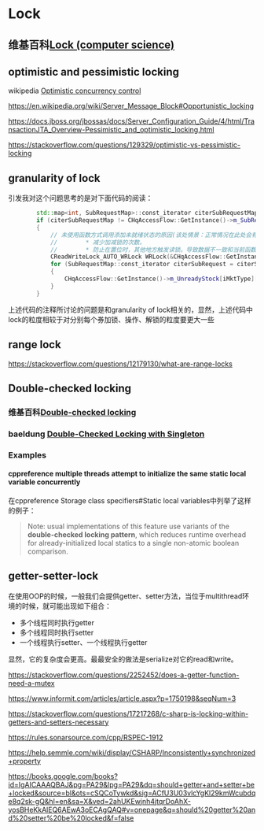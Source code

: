 # Lock



## 维基百科[Lock (computer science)](https://en.wikipedia.org/wiki/Lock_(computer_science))



## optimistic and pessimistic locking

wikipedia [Optimistic concurrency control](https://en.wikipedia.org/wiki/Optimistic_concurrency_control)



https://en.wikipedia.org/wiki/Server_Message_Block#Opportunistic_locking



https://docs.jboss.org/jbossas/docs/Server_Configuration_Guide/4/html/TransactionJTA_Overview-Pessimistic_and_optimistic_locking.html



https://stackoverflow.com/questions/129329/optimistic-vs-pessimistic-locking



## granularity of lock

引发我对这个问题思考的是对下面代码的阅读：

```c++
        std::map<int, SubRequestMap>::const_iterator citerSubRequestMap = CHqAccessFlow::GetInstance()->m_SubRequestMapByMkt.find(iMktType);
        if (citerSubRequestMap != CHqAccessFlow::GetInstance()->m_SubRequestMapByMkt.end())
        {
            // 未使用函数方式调用添加未就绪状态的原因(该处情景：正常情况在此处会有上千个券被置位。)
            //        * 减少加减锁的次数。
            //        * 防止在置位时，其他地方触发读锁。导致数据不一致和当前函数响应过慢。
            CReadWriteLock_AUTO_WRLock WRLock(&CHqAccessFlow::GetInstance()->m_hUnreadyStock);
            for (SubRequestMap::const_iterator citerSubRequest = citerSubRequestMap->second.begin(); citerSubRequest != citerSubRequestMap->second.end(); ++citerSubRequest)
            {
                CHqAccessFlow::GetInstance()->m_UnreadyStock[iMktType][citerSubRequest->first.c_str()] = citerSubRequest->second;
            }
        }
```

上述代码的注释所讨论的问题是和granularity of lock相关的，显然，上述代码中lock的粒度相较于对分别每个券加锁、操作、解锁的粒度要更大一些

## range lock

https://stackoverflow.com/questions/12179130/what-are-range-locks



## Double-checked locking

### 维基百科[Double-checked locking](https://en.wikipedia.org/wiki/Double-checked_locking)



### baeldung [Double-Checked Locking with Singleton](https://www.baeldung.com/java-singleton-double-checked-locking)



### Examples

#### cppreference multiple threads attempt to initialize the same **static local variable** concurrently

在cppreference Storage class specifiers#Static local variables中列举了这样的例子：

> Note: usual implementations of this feature use variants of the **double-checked locking pattern**, which reduces runtime overhead for already-initialized local statics to a single non-atomic boolean comparison.



## getter-setter-lock

在使用OOP的时候，一般我们会提供getter、setter方法，当位于multithread环境的时候，就可能出现如下组合：
- 多个线程同时执行getter
- 多个线程同时执行setter
- 一个线程执行setter、一个线程执行getter

显然，它的复杂度会更高。最最安全的做法是serialize对它的read和write。



https://stackoverflow.com/questions/2252452/does-a-getter-function-need-a-mutex

https://www.informit.com/articles/article.aspx?p=1750198&seqNum=3

https://stackoverflow.com/questions/17217268/c-sharp-is-locking-within-getters-and-setters-necessary

https://rules.sonarsource.com/cpp/RSPEC-1912

https://help.semmle.com/wiki/display/CSHARP/Inconsistently+synchronized+property

https://books.google.com/books?id=IgAICAAAQBAJ&pg=PA29&lpg=PA29&dq=should+getter+and+setter+be+locked&source=bl&ots=cSQCoTywkd&sig=ACfU3U03vlcYgKl29kmWcubdqe8q2sk-gQ&hl=en&sa=X&ved=2ahUKEwjnh4jtqrDoAhX-yosBHeKkAlEQ6AEwA3oECAgQAQ#v=onepage&q=should%20getter%20and%20setter%20be%20locked&f=false